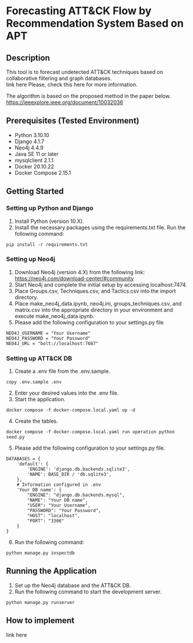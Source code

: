 # Forecasting ATT&CK Flow by Recommendation System Based on APT
## Description
This tool is to forecast undetected ATT&CK techniques based on collaborative filtering and graph databases.  
link here
Please, check this here for more information.  

The algorithm is based on the proposed method in the paper below.  
https://ieeexplore.ieee.org/document/10032036  

## Prerequisites (Tested Environment)
- Python 3.10.10
- Django 4.1.7
- Neo4j 4.4.9
- Java SE 11 or later
- mysqlclient 2.1.1
- Docker 20.10.22
- Docker Compose 2.15.1
## Getting Started
### Setting up Python and Django
1. Install Python (version 10.X).
2. Install the necessary packages using the requirements.txt file. Run the following command:
```
pip install -r requirements.txt
```
### Setting up Neo4j
1. Download Neo4j (version 4.X) from the following link:
https://neo4j.com/download-center/#community
1. Start Neo4j and complete the initial setup by accessing localhost:7474.
1. Place Groups.csv, Techniques.csv, and Tactics.csv into the import directory.
1. Place make_neo4j_data.ipynb, neo4j.ini, groups_techniques.csv, and matrix.csv into the appropriate directory in your environment and execute make_neo4j_data.ipynb.
1. Please add the following configuration to your settings.py file
```
NEO4J_USERNAME = "Your Username"
NEO4J_PASSWORD = "Your Password"
NEO4J_URL = "bolt://localhost:7687"
```

### Setting up ATT&CK DB
1. Create a .env file from the .env.sample.
```
copy .env.sample .env
```
2. Enter your desired values into the .env file.
3. Start the application.
```
docker compose -f docker-compose.local.yaml up -d
```
4. Create the tables.
```
docker compose -f docker-compose.local.yaml run operation python seed.py
```
5. Please add the following configuration to your settings.py file.
```
DATABASES = {
    'default': {
        'ENGINE': 'django.db.backends.sqlite3',
        'NAME': BASE_DIR / 'db.sqlite3',
    },
    # Information configured in .env
    'Your DB name': {
        "ENGINE": "django.db.backends.mysql",
        "NAME": "Your DB name",
        "USER": "Your Username",
        "PASSWORD": "Your Password",
        "HOST": "localhost",
        "PORT": "3306"
    }
}
```
6. Run the following command:
```
python manage.py inspectdb
```
## Running the Application
1. Set up the Neo4j database and the ATT&CK DB.
2. Run the following command to start the development server.
```
python manage.py runserver
```

## How to implement
link here
